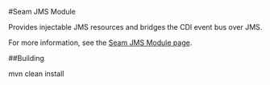 #Seam JMS Module

Provides injectable JMS resources and bridges the CDI event bus over JMS.

For more information, see the [Seam JMS Module page](http://seamframework.org/Seam3/JMS).

##Building

   mvn clean install
